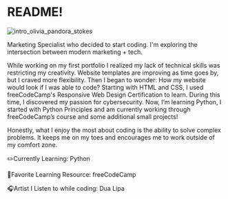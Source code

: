 # README!
![intro_olivia_pandora_stokes](https://github.com/user-attachments/assets/e4a4e94d-98a7-475a-97b9-f0c8249ca2b3)

Marketing Specialist who decided to start coding. I'm exploring the intersection between modern marketing + tech.

While working on my first portfolio I realized my lack of technical skills was restricting my creativity. Website templates are improving as time goes by, but I craved more flexibility. Then I began to wonder: How my website would look if I was able to code? Starting with HTML and CSS, I used freeCodeCamp's Responsive Web Design Certification to learn. During this time, I discovered my passion for cybersecurity.  Now, I’m learning Python, I started with Python Principles and am currently working through freeCodeCamp’s course and some additional small projects!

Honestly, what I enjoy the most about coding is the ability to solve complex problems. It keeps me on my toes and encourages me to work outside of my comfort zone.



✏️Currently Learning:
Python

📒Favorite Learning Resource:
freeCodeCamp

🎧Artist I Listen to while coding:
Dua Lipa
